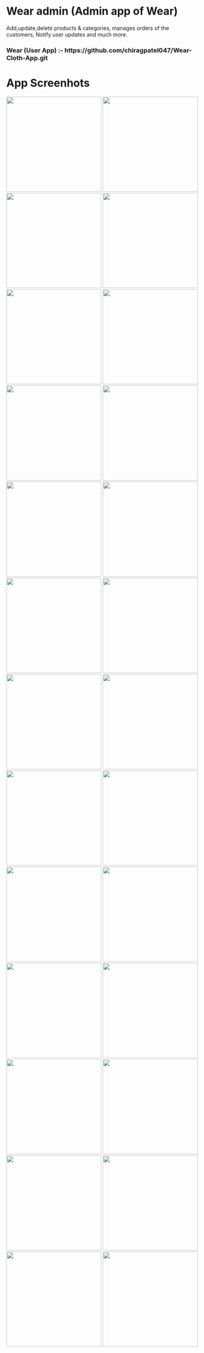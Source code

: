 <h1>Wear admin (Admin app of Wear)</h1>

<p>Add,update,delete products & categories, manages orders of the customers, Notify user updates and much more.</p>

<h3>Wear (User App) :- https://github.com/chiragpatel047/Wear-Cloth-App.git </h3>

<h1>App Screenhots</h1>


<img src="https://github.com/chiragpatel047/Wear-Cloth-Admin-App/assets/71206617/bc98dba9-fec6-4516-b536-d49dcd14c323" width="250px"> 
<img src="https://github.com/chiragpatel047/Wear-Cloth-Admin-App/assets/71206617/f25516a8-2d91-466f-9a35-cca40f29c50b" width="250px"> 
<img src="https://github.com/chiragpatel047/Wear-Cloth-Admin-App/assets/71206617/2e3ba72d-9365-4ff9-b983-ccc9310d3d0f" width="250px"> 
<img src="https://github.com/chiragpatel047/Wear-Cloth-Admin-App/assets/71206617/a106523f-e31b-42f4-965a-3bdd49f90126" width="250px"> 
<img src="https://github.com/chiragpatel047/Wear-Cloth-Admin-App/assets/71206617/82d0e86f-9c2a-493f-9adb-bc24fb8ce0cd" width="250px"> 
<img src="https://github.com/chiragpatel047/Wear-Cloth-Admin-App/assets/71206617/e693ef32-331b-4fe3-83c1-9bbcd5071060" width="250px"> 


<img src="https://github.com/chiragpatel047/Wear-Cloth-Admin-App/assets/71206617/7efbcb6c-6b11-48c6-ade7-34b68087aeee" width="250px"> 
<img src="https://github.com/chiragpatel047/Wear-Cloth-Admin-App/assets/71206617/a33433c9-4171-49ee-8494-4993d7e33b0d" width="250px"> 
<img src="https://github.com/chiragpatel047/Wear-Cloth-Admin-App/assets/71206617/58d0481d-c7b0-4465-9a65-39600a19cc61" width="250px"> 
<img src="https://github.com/chiragpatel047/Wear-Cloth-Admin-App/assets/71206617/56fe63d9-0f0a-487c-971f-55af2cf59e04" width="250px"> 


<img src="https://github.com/chiragpatel047/Wear-Cloth-Admin-App/assets/71206617/5645b33b-0442-4094-8ac3-0efa072623bc" width="250px"> 
<img src="https://github.com/chiragpatel047/Wear-Cloth-Admin-App/assets/71206617/5176c212-ed65-4429-8e38-6a47c779f3eb" width="250px"> 
<img src="https://github.com/chiragpatel047/Wear-Cloth-Admin-App/assets/71206617/ea4849b7-780e-41bc-806c-0e7d78157b72" width="250px"> 
<img src="https://github.com/chiragpatel047/Wear-Cloth-Admin-App/assets/71206617/8e9f9a02-23b3-4ae0-b1c2-a522a444f27c" width="250px"> 


<img src="https://github.com/chiragpatel047/Wear-Cloth-Admin-App/assets/71206617/d7565564-ec1d-4c24-8c36-a87c5cd01c44" width="250px"> 
<img src="https://github.com/chiragpatel047/Wear-Cloth-Admin-App/assets/71206617/426404ac-1ff5-4fca-931b-0ac9bd5e405e" width="250px"> 
<img src="https://github.com/chiragpatel047/Wear-Cloth-Admin-App/assets/71206617/c2dfea8f-a0a7-4379-a8b4-dbaef9343ed8" width="250px"> 
<img src="https://github.com/chiragpatel047/Wear-Cloth-Admin-App/assets/71206617/2d556bca-53dc-4717-9acf-72ff69018f60" width="250px"> 



<img src="https://github.com/chiragpatel047/Wear-Cloth-Admin-App/assets/71206617/69cb8e22-cc2c-45e6-945f-6a988e579e8a" width="250px"> 
<img src="https://github.com/chiragpatel047/Wear-Cloth-Admin-App/assets/71206617/ee986e95-64ef-4450-8dd8-8810d7d20b7d" width="250px"> 
<img src="https://github.com/chiragpatel047/Wear-Cloth-Admin-App/assets/71206617/c993a6d4-8267-4e62-8a75-c835bafe32c2" width="250px"> 
<img src="https://github.com/chiragpatel047/Wear-Cloth-Admin-App/assets/71206617/99c2f5d4-35dc-4139-814d-6f35b34b1a11" width="250px"> 


<img src="https://github.com/chiragpatel047/Wear-Cloth-Admin-App/assets/71206617/7df51b27-69a2-4210-b652-81cb062af84f" width="250px"> 
<img src="https://github.com/chiragpatel047/Wear-Cloth-Admin-App/assets/71206617/2daad8e0-c95b-4b35-b107-ca4573cb5645" width="250px"> 
<img src="https://github.com/chiragpatel047/Wear-Cloth-Admin-App/assets/71206617/bca32fa6-512c-473f-a5e1-4fbe183d0b9d" width="250px"> 
<img src="https://github.com/chiragpatel047/Wear-Cloth-Admin-App/assets/71206617/1b90886b-d82f-4298-945d-0d0b369d50f9" width="250px"> 







